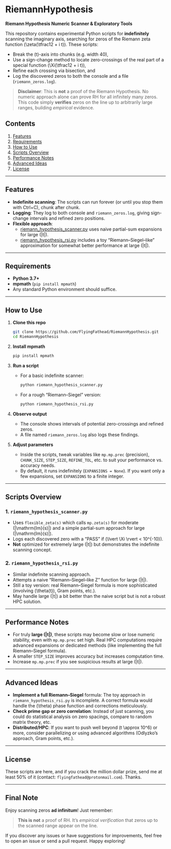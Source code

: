 # RiemannHypothesis
**Riemann Hypothesis Numeric Scanner & Exploratory Tools**  

This repository contains experimental Python scripts for **indefinitely** scanning the imaginary axis, searching for zeros of the Riemann zeta function \(\zeta(\tfrac12 + i t)\). These scripts:

- Break the \(t\)-axis into chunks (e.g. width 40),  
- Use a sign-change method to locate zero-crossings of the real part of a special function \(\Xi(\tfrac12 + i t)\),  
- Refine each crossing via bisection, and  
- Log the discovered zeros to both the console and a file (`riemann_zeros.log`).

> **Disclaimer**: This is **not** a proof of the Riemann Hypothesis. No numeric approach alone can prove RH for all infinitely many zeros. This code simply **verifies** zeros on the line up to arbitrarily large ranges, building *empirical* evidence.

## Contents

1. [Features](#features)  
2. [Requirements](#requirements)  
3. [How to Use](#how-to-use)  
4. [Scripts Overview](#scripts-overview)  
5. [Performance Notes](#performance-notes)  
6. [Advanced Ideas](#advanced-ideas)  
7. [License](#license)

---

## Features

- **Indefinite scanning**: The scripts can run forever (or until you stop them with Ctrl+C), chunk after chunk.  
- **Logging**: They log to both console and `riemann_zeros.log`, giving sign-change intervals and refined zero positions.  
- **Flexible approach**:  
  - [riemann_hypothesis_scanner.py](riemann_hypothesis_scanner.py) uses naive partial-sum expansions for large \(|t|\).  
  - [riemann_hypothesis_rsi.py](riemann_hypothesis_rsi.py) includes a toy “Riemann–Siegel–like” approximation for somewhat better performance at large \(|t|\).

---

## Requirements

- **Python 3.7+**  
- **mpmath** (`pip install mpmath`)  
- Any standard Python environment should suffice.

---

## How to Use

1. **Clone this repo**  
   ```bash
   git clone https://github.com/FlyingFathead/RiemannHypothesis.git
   cd RiemannHypothesis
   ```

2. **Install mpmath**  
   ```bash
   pip install mpmath
   ```

3. **Run a script**  
   - For a basic indefinite scanner:
     ```bash
     python riemann_hypothesis_scanner.py
     ```
   - For a rough “Riemann–Siegel” version:
     ```bash
     python riemann_hypothesis_rsi.py
     ```
4. **Observe output**  
   - The console shows intervals of potential zero-crossings and refined zeros.  
   - A file named `riemann_zeros.log` also logs these findings.

5. **Adjust parameters**  
   - Inside the scripts, tweak variables like `mp.mp.prec` (precision), `CHUNK_SIZE`, `STEP_SIZE`, `REFINE_TOL`, etc. to suit your performance vs. accuracy needs.  
   - By default, it runs indefinitely (`EXPANSIONS = None`). If you want only a few expansions, set `EXPANSIONS` to a finite integer.

---

## Scripts Overview

### 1. `riemann_hypothesis_scanner.py`

- Uses `flexible_zeta(s)` which calls `mp.zeta(s)` for moderate \(|\mathrm{Im}(s)|\) and a simple partial-sum approach for large \(|\mathrm{Im}(s)|\).  
- Logs each discovered zero with a “PASS” if \(\lvert \Xi \rvert < 10^{-10}\).  
- **Not** optimized for extremely large \(|t|\) but demonstrates the indefinite scanning concept.

### 2. `riemann_hypothesis_rsi.py`

- Similar indefinite scanning approach.  
- Attempts a naive “Riemann–Siegel–like Z” function for large \(|t|\).  
- Still a toy version: real Riemann–Siegel formula is more sophisticated (involving \(\theta(t)\), Gram points, etc.).  
- May handle large \(|t|\) a bit better than the naive script but is not a robust HPC solution.

---

## Performance Notes

- For truly **large \(|t|\)**, these scripts may become slow or lose numeric stability, even with `mp.mp.prec` set high. Real HPC computations require advanced expansions or dedicated methods (like implementing the full Riemann–Siegel formula).  
- A smaller `STEP_SIZE` improves accuracy but increases computation time.  
- Increase `mp.mp.prec` if you see suspicious results at large \(|t|\).

---

## Advanced Ideas

- **Implement a full Riemann–Siegel** formula: The toy approach in `riemann_hypothesis_rsi.py` is incomplete. A correct formula would handle the \(\theta\) phase function and corrections meticulously.  
- **Check prime gap or zero correlation**: Instead of just scanning, you could do statistical analysis on zero spacings, compare to random matrix theory, etc.  
- **Distributed/HPC**: If you want to push well beyond \(t \approx 10^6\) or more, consider parallelizing or using advanced algorithms (Odlyzko’s approach, Gram points, etc.).

---

## License

These scripts are here, and if you crack the million dollar prize, send me at least 50% of it (contact: `flyingfathead@protonmail.com`). Thanks.

---

## Final Note

Enjoy scanning zeros **ad infinitum**! Just remember:

> **This is not** a proof of RH. It’s *empirical verification* that zeros up to the scanned range appear on the line.

If you discover any issues or have suggestions for improvements, feel free to open an issue or send a pull request. Happy exploring!
